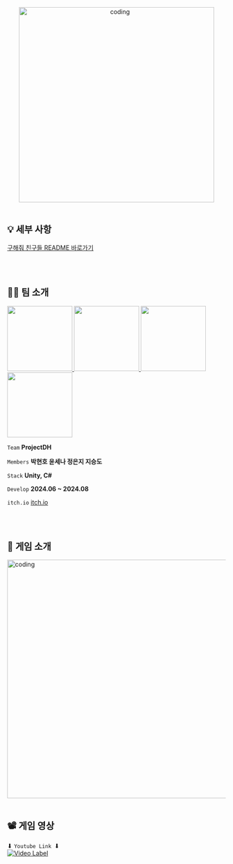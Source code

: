<div align="center">
<img src="https://github.com/user-attachments/assets/dbcfeed1-418b-4926-81db-ecbcd2a21faf" alt="coding" width="450px" />  
<br/>    
<br/>    

</div>

## 💡 세부 사항

[구해줘 친구들 README 바로가기](https://github.com/Defense-Hub/ProjectDH_Public)   
 
<br/>    
<br/> 

## 🙋‍♂️ 팀 소개

<p>
<a href="https://github.com/LuBly">
  <img src="https://github.com/LuBly.png" width="150">
</a>
<a href="https://github.com/mwomwo1">
  <img src="https://github.com/mwomwo1.png" width="150">
</a>
<a href="https://github.com/JeongEunJi1127">
  <img src="https://github.com/JeongEunJi1127.png" width="150">
</a>
<a href="https://github.com/seungdo1234">
  <img src="https://github.com/seungdo1234.png" width="150">
</a>
</p>

 `Team`  **ProjectDH** 
 
 `Members` **박현호 윤세나 정은지 지승도**

 `Stack` **Unity, C#**   

 `Develop`  **2024.06 ~ 2024.08**   

 `itch.io` [itch.io](https://defensehub-a.itch.io/help-me-guadians)  

<br/>
<br/>

## 💝 게임 소개
<img src="https://github.com/user-attachments/assets/9ba990dd-5c8f-4e36-92b2-da68896412df" alt="coding" width="550px" />

<br/>
<br/>

## 📽️ 게임 영상
 ⬇ `Youtube Link `⬇ 
<br/>
[![Video Label](http://img.youtube.com/vi/dXaxCyhyKd8/0.jpg)](https://www.youtube.com/watch?v=dXaxCyhyKd8)

